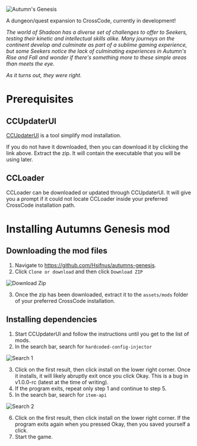 ![Autumn's Genesis](https://i.imgur.com/i6UhPAK.png)

A dungeon/quest expansion to CrossCode, currently in development!

*The world of Shadoon has a diverse set of challenges to offer to Seekers, testing their kinetic and intellectual skills alike. Many journeys on the continent develop and culminate as part of a sublime gaming experience, but some Seekers notice the lack of culminating experiences in Autumn's Rise and Fall and wonder if there's something more to these simple areas than meets the eye.*

*As it turns out, they were right.*

# Prerequisites

## CCUpdaterUI

[CCUpdaterUI](https://github.com/CCDirectLink/CCUpdaterUI/releases) is a tool simplify mod installation.

If you do not have it downloaded, then you can download it by clicking the link above. 
Extract the zip. It will contain the executable that you will be using later. 

## CCLoader

CCLoader can be downloaded or updated through CCUpdaterUI. It will give you a prompt if it could not locate CCLoader inside your preferred CrossCode installation path.


# Installing Autumns Genesis mod

## Downloading the mod files
1. Navigate to https://github.com/Hsifnus/autumns-genesis.
2. Click `Clone or download` and then click `Download ZIP`

![Download Zip](https://i.imgur.com/iM7I2c3.png)

3. Once the zip has been downloaded, extract it to the `assets/mods` folder of your preferred CrossCode installation.

## Installing dependencies

1. Start CCUpdaterUI and follow the instructions until you get to the list of mods.
2. In the search bar, search for `hardcoded-config-injector`

![Search 1](https://i.imgur.com/6CFpI9H.png)

3. Click on the first result, then click install on the lower right corner. Once it installs, it will likely abruptly exit once you click Okay. This is a bug in v1.0.0-rc (latest at the time of writing).
4. If the program exits, repeat only step 1 and continue to step 5.
5. In the search bar, search for `item-api`

![Search 2](https://i.imgur.com/EkOW2Av.png)

6. Click on the first result, then click install on the lower right corner. If the program exits again when you pressed Okay, then you saved yourself a click.
7. Start the game.
